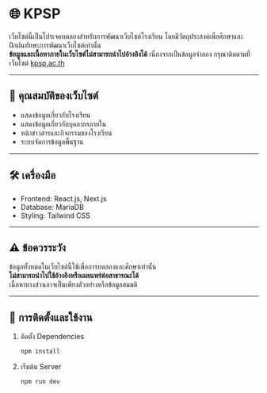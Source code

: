 # 🌐 KPSP

เว็บไซต์นี้เป็นโปรเจคทดลองสำหรับการพัฒนาเว็บไซต์โรงเรียน โดยมีวัตถุประสงค์เพื่อศึกษาและฝึกฝนทักษะการพัฒนาเว็บไซต์เท่านั้น  
**ข้อมูลและเนื้อหาภายในเว็บไซต์ไม่สามารถนำไปอ้างอิงได้** เนื่องจากเป็นข้อมูลจำลอง กรุณาติดตามที่เว็บไซต์ [kpsp.ac.th](http://kpsp.ac.th)

---

## 🚀 คุณสมบัติของเว็บไซต์
- แสดงข้อมูลเกี่ยวกับโรงเรียน
- แสดงข้อมูลเกี่ยวกับบุคลากรภายใน
- หน้าข่าวสารและกิจกรรมของโรงเรียน
- ระบบจัดการข้อมูลพื้นฐาน

---

## 🛠️ เครื่องมือ
- Frontend: React.js, Next.js
- Database: MariaDB
- Styling: Tailwind CSS

---

## ⚠️ ข้อควรระวัง
ข้อมูลทั้งหมดในเว็บไซต์นี้ใช้เพื่อการทดลองและศึกษาเท่านั้น  
**ไม่สามารถนำไปใช้อ้างอิงหรือเผยแพร่ต่อสาธารณะได้**  
เนื้อหาบางส่วนอาจเป็นเพียงตัวอย่างหรือข้อมูลสมมติ  

---

## 📝 การติดตั้งและใช้งาน
1. ติดตั้ง Dependencies
   ```bash
   npm install
   ```
   
2. เริ่มต้น Server
   ```bash
   npm run dev
   ```